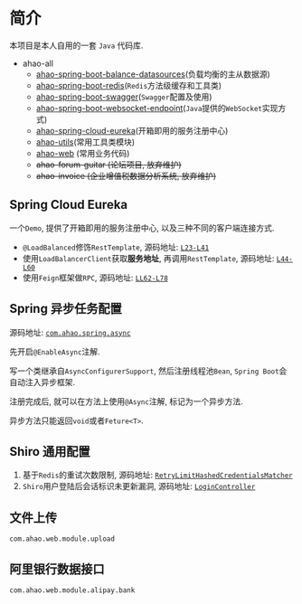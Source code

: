 # 简介
本项目是本人自用的一套 `Java` 代码库.

- ahao-all
  - [ahao-spring-boot-balance-datasources](./ahao-spring-boot-balance-datasources)(负载均衡的主从数据源)
  - [ahao-spring-boot-redis](./ahao-spring-boot-redis)(`Redis`方法级缓存和工具类)
  - [ahao-spring-boot-swagger](./ahao-spring-boot-swagger)(`Swagger`配置及使用)
  - [ahao-spring-boot-websocket-endpoint](./ahao-spring-boot-websocket-endpoint)(`Java`提供的`WebSocket`实现方式)
  - [ahao-spring-cloud-eureka](./ahao-spring-cloud-eureka)(开箱即用的服务注册中心)
  - [ahao-utils](./ahao-utils)(常用工具类模块)
  - [ahao-web](./ahao-web) (常用业务代码)
  - ~~ahao-forum-guitar (论坛项目, 放弃维护)~~
  - ~~ahao-invoice (企业增值税数据分析系统, 放弃维护)~~

## Spring Cloud Eureka
一个`Demo`, 提供了开箱即用的服务注册中心, 以及三种不同的客户端连接方式.
- `@LoadBalanced`修饰`RestTemplate`, 源码地址: [`L23-L41`](https://github.com/Ahaochan/project/blob/master/ahao-spring-cloud-eureka/src/main/java/com/ahao/spring/cloud/eureka/Client.java#L23-L41)
- 使用`LoadBalancerClient`获取**服务地址**, 再调用`RestTemplate`, 源码地址: [`L44-L60`](https://github.com/Ahaochan/project/blob/master/ahao-spring-cloud-eureka/src/main/java/com/ahao/spring/cloud/eureka/Client.java#L44-L60)
- 使用`Feign`框架做`RPC`, 源码地址: [`LL62-L78`](https://github.com/Ahaochan/project/blob/master/ahao-spring-cloud-eureka/src/main/java/com/ahao/spring/cloud/eureka/Client.java#L62-L78)

## Spring 异步任务配置
源码地址: [`com.ahao.spring.async`](https://github.com/Ahaochan/project/tree/master/ahao-web/src/main/java/com/ahao/spring/async)

先开启`@EnableAsync`注解.

写一个类继承自`AsyncConfigurerSupport`, 然后注册线程池`Bean`, `Spring Boot`会自动注入异步框架.

注册完成后, 就可以在方法上使用`@Async`注解, 标记为一个异步方法.

异步方法只能返回`void`或者`Feture<T>`.

## Shiro 通用配置
1. 基于`Redis`的重试次数限制, 源码地址: [`RetryLimitHashedCredentialsMatcher`](https://github.com/Ahaochan/project/blob/master/ahao-web/src/main/java/com/ahao/rbac/shiro/credential/RetryLimitHashedCredentialsMatcher.java)
2. `Shiro`用户登陆后会话标识未更新漏洞, 源码地址: [`LoginController`](https://github.com/Ahaochan/project/blob/master/ahao-web/src/main/java/com/ahao/rbac/shiro/LoginController.java#L86-L114)

## 文件上传
`com.ahao.web.module.upload`

## 阿里银行数据接口
`com.ahao.web.module.alipay.bank`